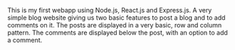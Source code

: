 This is my first webapp using Node.js, React.js and Express.js.
A very simple blog website giving us two basic features to post a blog and to add comments on it.
The posts are displayed in a very basic, row and column pattern. The comments are displayed below the post, with an option to add a comment.